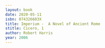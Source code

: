 ```yaml
---
layout: book
date: 2020-05-11
isbn: 074326603X
title: Imperium -  A Novel of Ancient Rome 
stitle: Cicero, 1
author: Robert Harris
year: 2006
---
```

